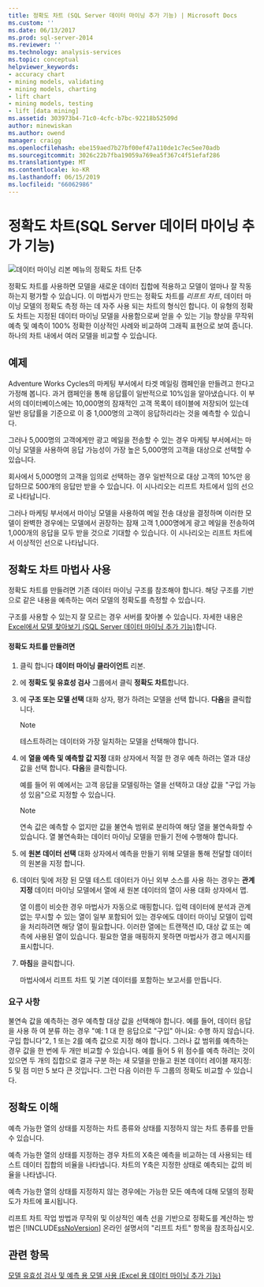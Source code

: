 ```yaml
---
title: 정확도 차트 (SQL Server 데이터 마이닝 추가 기능) | Microsoft Docs
ms.custom: ''
ms.date: 06/13/2017
ms.prod: sql-server-2014
ms.reviewer: ''
ms.technology: analysis-services
ms.topic: conceptual
helpviewer_keywords:
- accuracy chart
- mining models, validating
- mining models, charting
- lift chart
- mining models, testing
- lift [data mining]
ms.assetid: 303973b4-71c0-4cfc-b7bc-92218b52509d
author: minewiskan
ms.author: owend
manager: craigg
ms.openlocfilehash: ebe159aed7b27bf00ef47a110de1c7ec5ee70adb
ms.sourcegitcommit: 3026c22b7fba19059a769ea5f367c4f51efaf286
ms.translationtype: MT
ms.contentlocale: ko-KR
ms.lasthandoff: 06/15/2019
ms.locfileid: "66062986"
---
```

# <a name="accuracy-chart-sql-server-data-mining-add-ins"></a>정확도 차트(SQL Server 데이터 마이닝 추가 기능)
  ![데이터 마이닝 리본 메뉴의 정확도 차트 단추](media/dmc-accchart.gif "데이터 마이닝 리본의 정확도 차트 단추")  
  
 정확도 차트를 사용하면 모델을 새로운 데이터 집합에 적용하고 모델이 얼마나 잘 작동하는지 평가할 수 있습니다. 이 마법사가 만드는 정확도 차트를 *리프트 차트*, 데이터 마이닝 모델의 정확도 측정 하는 데 자주 사용 되는 차트의 형식인 합니다. 이 유형의 정확도 차트는 지정된 데이터 마이닝 모델을 사용함으로써 얻을 수 있는 기능 향상을 무작위 예측 및 예측이 100% 정확한 이상적인 사례와 비교하여 그래픽 표현으로 보여 줍니다. 하나의 차트 내에서 여러 모델을 비교할 수 있습니다.  
  
## <a name="example"></a>예제  
 Adventure Works Cycles의 마케팅 부서에서 타겟 메일링 캠페인을 만들려고 한다고 가정해 봅니다. 과거 캠페인을 통해 응답률이 일반적으로 10%임을 알아냈습니다. 이 부서의 데이터베이스에는 10,000명의 잠재적인 고객 목록이 테이블에 저장되어 있는데 일반 응답률을 기준으로 이 중 1,000명의 고객이 응답하리라는 것을 예측할 수 있습니다.  
  
 그러나 5,000명의 고객에게만 광고 메일을 전송할 수 있는 경우 마케팅 부서에서는 마이닝 모델을 사용하여 응답 가능성이 가장 높은 5,000명의 고객을 대상으로 선택할 수 있습니다.  
  
 회사에서 5,000명의 고객을 임의로 선택하는 경우 일반적으로 대상 고객의 10%만 응답하므로 500개의 응답만 받을 수 있습니다. 이 시나리오는 리프트 차트에서 임의 선으로 나타납니다.  
  
 그러나 마케팅 부서에서 마이닝 모델을 사용하여 메일 전송 대상을 결정하며 이러한 모델이 완벽한 경우에는 모델에서 권장하는 잠재 고객 1,000명에게 광고 메일을 전송하여 1,000개의 응답을 모두 받을 것으로 기대할 수 있습니다. 이 시나리오는 리프트 차트에서 이상적인 선으로 나타납니다.  
  
## <a name="using-the-accuracy-chart-wizard"></a>정확도 차트 마법사 사용  
 정확도 차트를 만들려면 기존 데이터 마이닝 구조를 참조해야 합니다. 해당 구조를 기반으로 같은 내용을 예측하는 여러 모델의 정확도를 측정할 수 있습니다.  
  
 구조를 사용할 수 있는지 잘 모르는 경우 서버를 찾아볼 수 있습니다. 자세한 내용은 [Excel에서 모델 찾아보기 &#40;SQL Server 데이터 마이닝 추가 기능&#41;](browsing-models-in-excel-sql-server-data-mining-add-ins.md)합니다.  
  
#### <a name="to-create-an-accuracy-chart"></a>정확도 차트를 만들려면  
  
1.  클릭 합니다 **데이터 마이닝 클라이언트** 리본.  
  
2.  에 **정확도 및 유효성 검사** 그룹에서 클릭 **정확도 차트**합니다.  
  
3.  에 **구조 또는 모델 선택** 대화 상자, 평가 하려는 모델을 선택 합니다. **다음**을 클릭합니다.  
  
    > [!NOTE]  
    >  테스트하려는 데이터와 가장 일치하는 모델을 선택해야 합니다.  
  
4.  에 **열을 예측 및 예측할 값 지정** 대화 상자에서 적절 한 경우 예측 하려는 열과 대상 값을 선택 합니다. **다음**을 클릭합니다.  
  
     예를 들어 위 예에서는 고객 응답을 모델링하는 열을 선택하고 대상 값을 "구입 가능성 있음"으로 지정할 수 있습니다.  
  
    > [!NOTE]  
    >  연속 값은 예측할 수 없지만 값을 불연속 범위로 분리하여 해당 열을 불연속화할 수 있습니다. 열 불연속화는 데이터 마이닝 모델을 만들기 전에 수행해야 합니다.  
  
5.  에 **원본 데이터 선택** 대화 상자에서 예측을 만들기 위해 모델을 통해 전달할 데이터의 원본을 지정 합니다.  
  
6.  데이터 및에 저장 된 모델 테스트 데이터가 아닌 외부 소스를 사용 하는 경우는 **관계 지정** 데이터 마이닝 모델에서 열에 새 원본 데이터의 열이 사용 대화 상자에서 맵.  
  
     열 이름이 비슷한 경우 마법사가 자동으로 매핑합니다. 입력 데이터에 분석과 관계없는 무시할 수 있는 열이 일부 포함되어 있는 경우에도 데이터 마이닝 모델이 입력을 처리하려면 해당 열이 필요합니다. 이러한 열에는 트랜잭션 ID, 대상 값 또는 예측에 사용된 열이 있습니다. 필요한 열을 매핑하지 못하면 마법사가 경고 메시지를 표시합니다.  
  
7.  **마침**을 클릭합니다.  
  
     마법사에서 리프트 차트 및 기본 데이터를 포함하는 보고서를 만듭니다.  
  
### <a name="requirements"></a>요구 사항  
 불연속 값을 예측하는 경우 예측할 대상 값을 선택해야 합니다. 예를 들어, 데이터 응답을 사용 하 여 분류 하는 경우 "예: 1 대 한 응답으로 "구입" 아니요: 수행 하지 않습니다. 구입 합니다"2, 1 또는 2를 예측 값으로 지정 해야 합니다. 그러나 값 범위를 예측하는 경우 값을 한 번에 두 개만 비교할 수 있습니다. 예를 들어 5 위 점수를 예측 하려는 것이 있으면 두 개의 집합으로 결과 구분 하는 새 모델을 만들고 원본 데이터 레이블 재지정: 5 및 점 미만 5 보다 큰 것입니다. 그런 다음 이러한 두 그룹의 정확도 비교할 수 있습니다.  
  
## <a name="understanding-accuracy"></a>정확도 이해  
 예측 가능한 열의 상태를 지정하는 차트 종류와 상태를 지정하지 않는 차트 종류를 만들 수 있습니다.  
  
 예측 가능한 열의 상태를 지정하는 경우 차트의 X축은 예측을 비교하는 데 사용되는 테스트 데이터 집합의 비율을 나타냅니다. 차트의 Y축은 지정한 상태로 예측되는 값의 비율을 나타냅니다.  
  
 예측 가능한 열의 상태를 지정하지 않는 경우에는 가능한 모든 예측에 대해 모델의 정확도가 차트에 표시됩니다.  
  
 리프트 차트 작업 방법과 무작위 및 이상적인 예측 선을 기반으로 정확도를 계산하는 방법은 [!INCLUDE[ssNoVersion](../includes/ssnoversion-md.md)] 온라인 설명서의 "리프트 차트" 항목을 참조하십시오.  
  
## <a name="see-also"></a>관련 항목  
 [모델 유효성 검사 및 예측 용 모델 사용 &#40;Excel 용 데이터 마이닝 추가 기능&#41;](validating-models-and-using-models-for-prediction-data-mining-add-ins-for-excel.md)  
  
  
